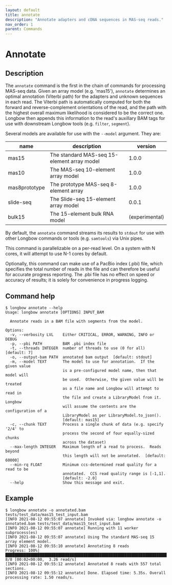 ```yaml
---
layout: default
title: annotate
description: "Annotate adapters and cDNA sequences in MAS-seq reads."
nav_order: 1
parent: Commands
---
```


# Annotate

## Description

The `annotate` command is the first in the chain of commands for processing MAS-seq data. Given an array model (e.g. 'mas15'), `annotate` determines an optimal annotation (Viterbi path) for the adapters and unknown sequences in each read. The Viterbi path is automatically computed for both the forward and reverse-complement orientations of the read, and the path with the highest overall maximum likelihood is considered to be the correct one.  Longbow then appends this information to the read's auxillary BAM tags for use with downstream Longbow tools (e.g. `filter`, `segment`).

Several models are available for use with the `--model` argument.  They are:

| name          | description                                 | version        |
|---------------|---------------------------------------------|----------------|
| mas15         | The standard MAS-seq 15-element array model | 1.0.0          |
| mas10         | The MAS-seq 10-element array model          | 1.0.0          |
| mas8prototype | The prototype MAS-seq 8-element array       | 1.0.0          |
| slide-seq     | The Slide-seq 15-element array model        | 0.0.1          |
| bulk15        | The 15-element bulk RNA model               | (experimental) |

By default, the `annotate` command streams its results to `stdout` for use with other Longbow commands or tools (e.g. `samtools`) via Unix pipes.

This command is parallelizable on a per-read level.  On a system with N cores, it will attempt to use N-1 cores by default.

Optionally, this command can make use of a PacBio index (.pbi) file, which specifies the total number of reads in the file and can therefore be useful for accurate progress reporting.  The .pbi file has no effect on speed or accuracy of results; it is solely for convenience in progress logging.

## Command help

```shell
$ longbow annotate --help
Usage: longbow annotate [OPTIONS] INPUT_BAM

  Annotate reads in a BAM file with segments from the model.

Options:
  -v, --verbosity LVL    Either CRITICAL, ERROR, WARNING, INFO or DEBUG
  -p, --pbi PATH         BAM .pbi index file
  -t, --threads INTEGER  number of threads to use (0 for all)  [default: 7]
  -o, --output-bam PATH  annotated bam output  [default: stdout]
  -m, --model TEXT       The model to use for annotation.  If the given value
                         is a pre-configured model name, then that model will
                         be used.  Otherwise, the given value will be treated
                         as a file name and Longbow will attempt to read in
                         the file and create a LibraryModel from it.  Longbow
                         will assume the contents are the configuration of a
                         LibraryModel as per LibraryModel.to_json().
                         [default: mas15]
  -c, --chunk TEXT       Process a single chunk of data (e.g. specify '2/4' to
                         process the second of four equally-sized chunks
                         across the dataset)
  --max-length INTEGER   Maximum length of a read to process.  Reads beyond
                         this length will not be annotated.  [default: 60000]
  --min-rq FLOAT         Minimum ccs-determined read quality for a read to be
                         annotated.  CCS read quality range is [-1,1].
                         [default: -2.0]
  --help                 Show this message and exit.
```

## Example

```shell
$ longbow annotate -o annotated.bam tests/test_data/mas15_test_input.bam
[INFO 2021-08-12 09:55:07 annotate] Invoked via: longbow annotate -o annotated.bam tests/test_data/mas15_test_input.bam
[INFO 2021-08-12 09:55:07 annotate] Running with 11 worker subprocess(es)
[INFO 2021-08-12 09:55:07 annotate] Using The standard MAS-seq 15 array element model.
[INFO 2021-08-12 09:55:10 annotate] Annotating 8 reads
Progress: 100%|████████████████████████████████████████████████████████████████████████████████| 8/8 [00:02<00:00,  3.26 read/s]
[INFO 2021-08-12 09:55:12 annotate] Annotated 8 reads with 557 total sections.
[INFO 2021-08-12 09:55:12 annotate] Done. Elapsed time: 5.35s. Overall processing rate: 1.50 reads/s.
```